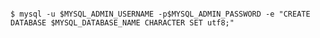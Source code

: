 <!-- layout:code post: database-backups_mysql -->

```

$ mysql -u $MYSQL_ADMIN_USERNAME -p$MYSQL_ADMIN_PASSWORD -e "CREATE DATABASE $MYSQL_DATABASE_NAME CHARACTER SET utf8;"

```
